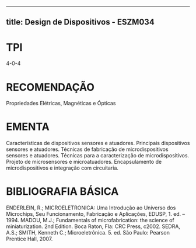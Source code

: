 
---
title: Design de Dispositivos - ESZM034 
---

# TPI

4-0-4

# RECOMENDAÇÃO

Propriedades Elétricas, Magnéticas e Ópticas

# EMENTA

Características de dispositivos sensores e atuadores. Principais dispositivos sensores e atuadores. Técnicas de fabricação de microdispositivos sensores e atuadores. Técnicas para a caracterização de microdispositivos. Projeto de microsensores e microatuadores. Encapsulamento de microdispositivos e integração com circuitaria.

# BIBLIOGRAFIA BÁSICA

ENDERLEIN, R.; MICROELETRONICA: Uma Introdução ao Universo dos Microchips, Seu Funcionamento, Fabricação e Aplicações, EDUSP, 1. ed. – 1994.
MADOU, M.J.; Fundamentals of microfabrication: the science of miniaturization. 2nd Edition. Boca Raton, Fla: CRC Press, c2002.
SEDRA, A.S.; SMITH, Kenneth C.; Microeletrônica. 5. ed. São Paulo: Pearson Prentice Hall, 2007.
        
